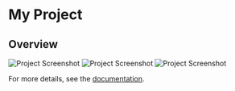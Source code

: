 # My Project


## Overview

![Project Screenshot](images1/dag3)
![Project Screenshot](images1/dag2)
![Project Screenshot](images1/dag1)

For more details, see the [documentation](docs/README.md).

